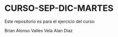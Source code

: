 # CURSO-SEP-DIC-MARTES
Este repositorio es para el ejercicio del curso

Brian Alonso Valles Vela
Alan Diaz